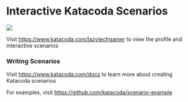 # Interactive Katacoda Scenarios

[![](http://shields.katacoda.com/katacoda/lazytechgamer/count.svg)](https://www.katacoda.com/lazytechgamer "Get your profile on Katacoda.com")

Visit https://www.katacoda.com/lazytechgamer to view the profile and interactive scenarios

### Writing Scenarios
Visit https://www.katacoda.com/docs to learn more about creating Katacoda scenarios

For examples, visit https://github.com/katacoda/scenario-example
